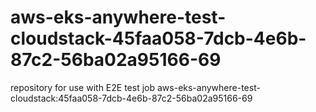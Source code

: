 # aws-eks-anywhere-test-cloudstack-45faa058-7dcb-4e6b-87c2-56ba02a95166-69
repository for use with E2E test job aws-eks-anywhere-test-cloudstack:45faa058-7dcb-4e6b-87c2-56ba02a95166-69
